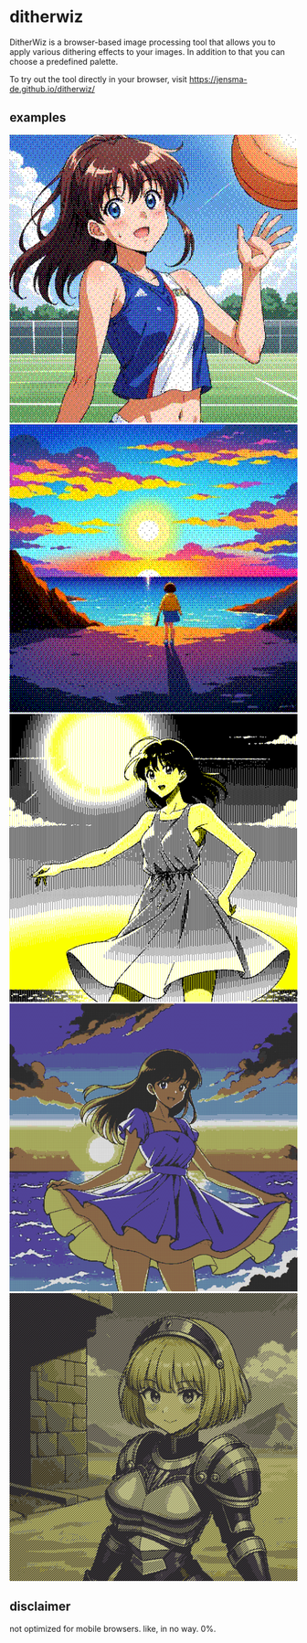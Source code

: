 # ditherwiz
DitherWiz is a browser-based image processing tool that allows you to apply various dithering effects to your images. 
In addition to that you can choose a predefined palette.

To try out the tool directly in your browser, visit https://jensma-de.github.io/ditherwiz/

## examples

![Example 1](examples/1.png)
![Example 2](examples/2.png)
![Example 3](examples/3.png)
![Example 4](examples/4.png)
![Example 5](examples/5.png)

## disclaimer

not optimized for mobile browsers. like, in no way. 0%.

